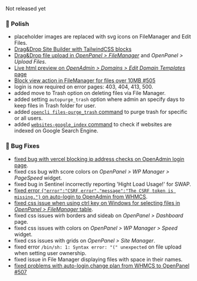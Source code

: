 Not released yet

### 💅 Polish
- placeholder images are replaced with svg icons on FileManager and Edit Files.
- [Drag&Drop Site Builder with TailwindCSS blocks](https://i.postimg.cc/3rwh6Kp8/2025-06-02-14-54.png)
- [Drag&Drop file upload in *OpenPanel > FileManager*](https://i.postimg.cc/RSDpS9yV/2025-06-02-14-49.png) and *OpenPanel > Upload Files*.
- [Live html preview on *OpenAdmin > Domains > Edit Domain Templates* page](https://i.postimg.cc/0j7nCVmX/25c1a2d63b4132.gif)
- [Block view action in FileManager for files over 10MB #505](https://github.com/stefanpejcic/OpenPanel/issues/505)
- login is now required on error pages: 403, 404, 413, 500.
- added move to Trash option on deleting files via File Manager.
- added setting `autopurge_trash` option where admin an specify days to keep files in Trash folder for user.
- added [`opencli files-purge_trash` command](https://dev.openpanel.com/cli/files.html#Purge-Trash) to purge trash for specific or all users.
- added [`websites-google_index` command](https://dev.openpanel.com/cli/websites.html#Google-Index) to check if websites are indexed on Google Search Engine.

### 🐛 Bug Fixes
- [fixed bug with vercel blocking ip address checks on OpenAdmin login page](https://i.postimg.cc/hGLQtNLG/2025-06-02-17-29.png).
- fixed css bug with score colors on *OpenPanel > WP Manager > PageSpeed* widget.
- fixed bug in Sentinel incorrectly reporting 'Hight Load Usage!' for SWAP.
- [fixed error `{"error":"CSRF error","message":"The CSRF token is missing."}` on auto-login to OpenAdmin from WHMCS](https://i.postimg.cc/q7xgTyrh/2025-06-02-17-31.png).
- [fixed css issue when using ctrl key on Windows for selecting files in *OpenPanel > FileManager* table](https://i.postimg.cc/QN7746YS/2025-06-02-18-18.png).
- fixed css issues wirh borders and sideab on *OpenPanel > Dashboard* page.
- fixed css issues with colors on *OpenPanel > WP Manager > Speed* widget.
- fixed css issues with grids on *OpenPanel > Site Manager*.
- fixed error `/bin/sh: 1: Syntax error: "(" unexpected` on file upload when setting user ownership.
- fixed issue in File Manager displaying files with space in their names.
- [fixed problems with auto-login,change plan from WHMCS to OpenPanel #507](https://github.com/stefanpejcic/OpenPanel/issues/507)

